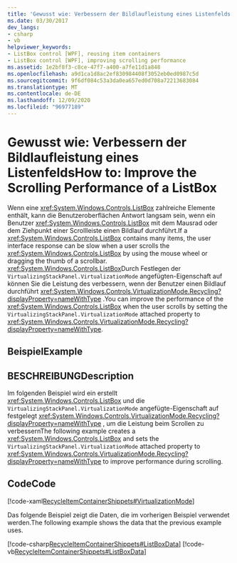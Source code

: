 ```yaml
---
title: 'Gewusst wie: Verbessern der Bildlaufleistung eines Listenfelds'
ms.date: 03/30/2017
dev_langs:
- csharp
- vb
helpviewer_keywords:
- ListBox control [WPF], reusing item containers
- ListBox control [WPF], improving scrolling performance
ms.assetid: 1e2bf8f3-c8ce-47f7-a400-a7fe11d1a848
ms.openlocfilehash: a9d1ca1d8ac2ef830984408f3052eb0ed0987c5d
ms.sourcegitcommit: 9f6df084c53a3da0ea657ed0d708a72213683084
ms.translationtype: MT
ms.contentlocale: de-DE
ms.lasthandoff: 12/09/2020
ms.locfileid: "96977189"
---
```

# <a name="how-to-improve-the-scrolling-performance-of-a-listbox"></a><span data-ttu-id="5fcb7-102">Gewusst wie: Verbessern der Bildlaufleistung eines Listenfelds</span><span class="sxs-lookup"><span data-stu-id="5fcb7-102">How to: Improve the Scrolling Performance of a ListBox</span></span>
<span data-ttu-id="5fcb7-103">Wenn eine <xref:System.Windows.Controls.ListBox> zahlreiche Elemente enthält, kann die Benutzeroberflächen Antwort langsam sein, wenn ein Benutzer <xref:System.Windows.Controls.ListBox> mit dem Mausrad oder dem Ziehpunkt einer Scrollleiste einen Bildlauf durchführt.</span><span class="sxs-lookup"><span data-stu-id="5fcb7-103">If a <xref:System.Windows.Controls.ListBox> contains many items, the user interface response can be slow when a user scrolls the <xref:System.Windows.Controls.ListBox> by using the mouse wheel or dragging the thumb of a scrollbar.</span></span> <span data-ttu-id="5fcb7-104"><xref:System.Windows.Controls.ListBox>Durch Festlegen der `VirtualizingStackPanel.VirtualizationMode` angefügten-Eigenschaft auf können Sie die Leistung des verbessern, wenn der Benutzer einen Bildlauf durchführt <xref:System.Windows.Controls.VirtualizationMode.Recycling?displayProperty=nameWithType> .</span><span class="sxs-lookup"><span data-stu-id="5fcb7-104">You can improve the performance of the <xref:System.Windows.Controls.ListBox> when the user scrolls by setting the `VirtualizingStackPanel.VirtualizationMode` attached property to <xref:System.Windows.Controls.VirtualizationMode.Recycling?displayProperty=nameWithType>.</span></span>  
  
## <a name="example"></a><span data-ttu-id="5fcb7-105">Beispiel</span><span class="sxs-lookup"><span data-stu-id="5fcb7-105">Example</span></span>  
  
## <a name="description"></a><span data-ttu-id="5fcb7-106">BESCHREIBUNG</span><span class="sxs-lookup"><span data-stu-id="5fcb7-106">Description</span></span>  
<span data-ttu-id="5fcb7-107">Im folgenden Beispiel wird ein erstellt <xref:System.Windows.Controls.ListBox> und die `VirtualizingStackPanel.VirtualizationMode` angefügte-Eigenschaft auf festgelegt <xref:System.Windows.Controls.VirtualizationMode.Recycling?displayProperty=nameWithType> , um die Leistung beim Scrollen zu verbessern</span><span class="sxs-lookup"><span data-stu-id="5fcb7-107">The following example creates a <xref:System.Windows.Controls.ListBox> and sets the `VirtualizingStackPanel.VirtualizationMode` attached property to <xref:System.Windows.Controls.VirtualizationMode.Recycling?displayProperty=nameWithType> to improve performance during scrolling.</span></span>  
  
## <a name="code"></a><span data-ttu-id="5fcb7-108">Code</span><span class="sxs-lookup"><span data-stu-id="5fcb7-108">Code</span></span>  
 [!code-xaml[RecycleItemContainerShippets#VirtualizationMode](~/samples/snippets/csharp/VS_Snippets_Wpf/RecycleItemContainerShippets/CSharp/Window1.xaml#virtualizationmode)]  
  
 <span data-ttu-id="5fcb7-109">Das folgende Beispiel zeigt die Daten, die im vorherigen Beispiel verwendet werden.</span><span class="sxs-lookup"><span data-stu-id="5fcb7-109">The following example shows the data that the previous example uses.</span></span>  
  
 [!code-csharp[RecycleItemContainerShippets#ListBoxData](~/samples/snippets/csharp/VS_Snippets_Wpf/RecycleItemContainerShippets/CSharp/Window1.xaml.cs#listboxdata)]
 [!code-vb[RecycleItemContainerShippets#ListBoxData](~/samples/snippets/visualbasic/VS_Snippets_Wpf/RecycleItemContainerShippets/visualbasic/window1.xaml.vb#listboxdata)]

